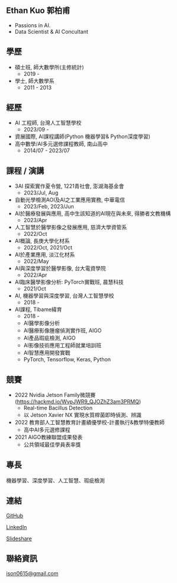 ## Ethan Kuo 郭柏甫
  * Passions in AI.
  * Data Scientist & AI Concultant

## 學歷

* 碩士班, 師大數學所(主修統計)
  *   2019 -
* 學士, 師大數學系
  *   2011 - 2013

## 經歷
* AI 工程師, 台灣人工智慧學校
  * 2023/09 -
* 資展國際, AI課程講師(Python 機器學習& Python深度學習)
* 高中數學/AI多元選修課程教師, 南山高中
  * 2014/07 - 2023/07

## 課程 / 演講
* 3AI 探索實作夏令營, 1221青社會, 澎湖海基金會
  * 2023/Jul, Aug
* 自動光學檢測AOI及AI之工業應用實務, 中華電信
  * 2023/Feb, 2023/Jun
* AI於醫療發展與應用, 高中生該知道的AI現在與未來, 得勝者文教機構
  * 2023/Apr
* 人工智慧於醫學影像之發展應用, 慈濟大學資管系
  * 2022/Oct
* AI概論, 長庚大學化材系
  * 2022/Oct, 2021/Oct
* AI於產業應用, 淡江化材系
  * 2022/May
* AI與深度學習於醫學影像, 台大電資學院
  * 2022/Apr
* AI臨床醫學影像分析: PyTorch實戰班, 晨慧科技
  * 2021/Oct
* AI, 機器學習與深度學習, 台灣人工智慧學校
  * 2018 -
* AI課程, Tibame緯育
  * 2018 - 
  * AI醫學影像分析
  * AI醫療影像腫瘤偵測實作班, AIGO
  * AI產品瑕疵檢測, AIGO
  * AI影像技術應用工程師就業培訓班
  * AI智慧應用開發實戰
  * PyTorch, Tensorflow, Keras, Python

## 競賽

* 2022 Nvidia Jetson Family微競賽(https://hackmd.io/WvpJWR9_QJOZhZ3am3PRMQ)
  * Real-time Bacillus Detection 
  * 以 Jetson Xavier NX 實現水質桿菌即時偵測、辨識
* 2022 教育部人工智慧教育計畫績優學校-計畫執行&教學特優教師
  * 高中AI多元選修課程
* 2021 AIGO教練聯盟成果發表
    *  公共領域最佳學員表率獎

## 專長

機器學習、深度學習、人工智慧、瑕疵檢測

## 連結

[GitHub](trombone1.github.io)

[LinkedIn](https://www.linkedin.com/in/ethan-kuo-409943201/)

[Slideshare](https://hackmd.io/1tzfZJqOQDqO8Yh0iS-jJQ)

## 聯絡資訊

ison0615@gmail.com

